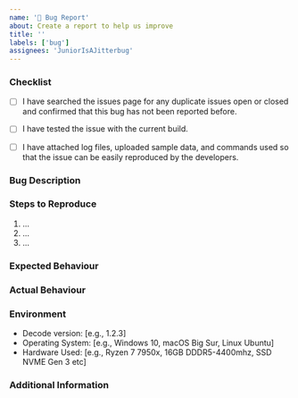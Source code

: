 ```yaml
---
name: '🐞 Bug Report'
about: Create a report to help us improve
title: ''
labels: ['bug']
assignees: 'JuniorIsAJitterbug'
---
```


### Checklist

<!--
✅ Please make sure that you have completed the following steps before submitting the bug report:
-->

- [ ] I have searched the issues page for any duplicate issues open or closed and confirmed that this bug has not been reported before.
- [ ] I have tested the issue with the current build.
- [ ] I have attached log files, uploaded sample data, and commands used so that the issue can be easily reproduced by the developers.


### Bug Description

<!--
Please provide a clear and concise description of the bug you encountered.
-->

### Steps to Reproduce

<!--
Outline the steps to reproduce the bug:
-->

1. ...
2. ...
3. ...

### Expected Behaviour

<!--
Explain what you expected to happen when performing the steps above.
-->

### Actual Behaviour

<!--
Explain what actually happened when performing the steps above. Include any error messages or unexpected behaviour.
-->

### Environment

<!--
Include information on your environment.
-->

- Decode version: [e.g., 1.2.3]
- Operating System: [e.g., Windows 10, macOS Big Sur, Linux Ubuntu]
- Hardware Used: [e.g., Ryzen 7 7950x, 16GB DDDR5-4400mhz, SSD NVME Gen 3 etc]

### Additional Information

<!--
Include any additional information that might be relevant to the bug report, such as screenshots or related issues/Pull-Requests.
-->
